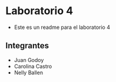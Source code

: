 # Laboratorio 4

- Este es un readme para el laboratorio 4

## Integrantes

- Juan Godoy
- Carolina Castro
- Nelly Ballen
